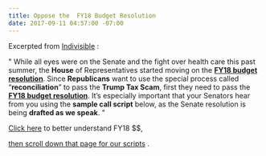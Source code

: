 ```yaml
---
title: Oppose the  FY18 Budget Resolution
date: 2017-09-11 04:57:00 -07:00
---
```


Excerpted from [Indivisible](https://www.indivisibleguide.com/) :

"  While all eyes were on the Senate and the fight over health care this past summer, the **House** of Representatives started moving on the **[FY18 budget resolution](https://budget.house.gov/budgets/fy18/)**. Since **Republicans** want to use the special process called “**reconciliation**” to pass the **Trump Tax Scam**, first they need to pass the **[FY18 budget resolution](https://budget.house.gov/budgets/fy18/)**. It’s especially important that your Senators hear from you using the **sample call script** below, as the Senate resolution is being **drafted as we speak**.  "

[Click here](https://www.indivisibleguide.com/resource/trump-tax-scam-step-1-budget-resolution/) to better understand FY18 $$,
 
[then scroll down that page for our scripts](https://www.indivisibleguide.com/resource/trump-tax-scam-step-1-budget-resolution/) .

